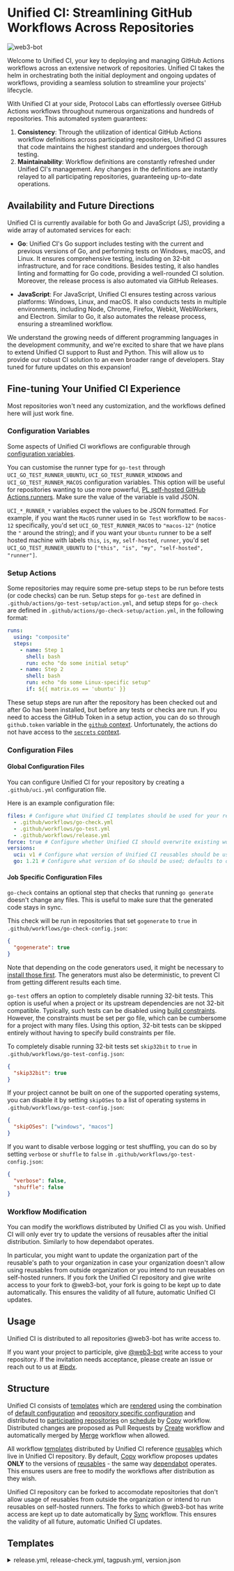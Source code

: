 # Unified CI: Streamlining GitHub Workflows Across Repositories

![web3-bot](./web3-bot.png)

Welcome to Unified CI, your key to deploying and managing GitHub Actions workflows across an extensive network of repositories. Unified CI takes the helm in orchestrating both the initial deployment and ongoing updates of workflows, providing a seamless solution to streamline your projects' lifecycle.

With Unified CI at your side, Protocol Labs can effortlessly oversee GitHub Actions workflows throughout numerous organizations and hundreds of repositories. This automated system guarantees:

1. **Consistency**: Through the utilization of identical GitHub Actions workflow definitions across participating repositories, Unified CI assures that code maintains the highest standard and undergoes thorough testing.
2. **Maintainability**: Workflow definitions are constantly refreshed under Unified CI's management. Any changes in the definitions are instantly relayed to all participating repositories, guaranteeing up-to-date operations.

## Availability and Future Directions

Unified CI is currently available for both Go and JavaScript (JS), providing a wide array of automated services for each:

- **Go**: Unified CI's Go support includes testing with the current and previous versions of Go, and performing tests on Windows, macOS, and Linux. It ensures comprehensive testing, including on 32-bit infrastructure, and for race conditions. Besides testing, it also handles linting and formatting for Go code, providing a well-rounded CI solution. Moreover, the release process is also automated via GitHub Releases.

- **JavaScript**: For JavaScript, Unified CI ensures testing across various platforms: Windows, Linux, and macOS. It also conducts tests in multiple environments, including Node, Chrome, Firefox, Webkit, WebWorkers, and Electron. Similar to Go, it also automates the release process, ensuring a streamlined workflow.

We understand the growing needs of different programming languages in the development community, and we're excited to share that we have plans to extend Unified CI support to Rust and Python. This will allow us to provide our robust CI solution to an even broader range of developers. Stay tuned for future updates on this expansion!

## Fine-tuning Your Unified CI Experience

Most repositories won't need any customization, and the workflows defined here will just work fine.

### Configuration Variables

Some aspects of Unified CI workflows are configurable through [configuration variables](https://docs.github.com/en/actions/learn-github-actions/variables#creating-configuration-variables-for-a-repository).

You can customise the runner type for `go-test` through `UCI_GO_TEST_RUNNER_UBUNTU`, `UCI_GO_TEST_RUNNER_WINDOWS` and `UCI_GO_TEST_RUNNER_MACOS` configuration variables. This option will be useful for repositories wanting to use more powerful, [PL self-hosted GitHub Actions runners](https://github.com/pl-strflt/tf-aws-gh-runner). Make sure the value of the variable is valid JSON.

`UCI_*_RUNNER_*` variables expect the values to be JSON formatted. For example, if you want the `MacOS` runner used in `Go Test` workflow to be `macos-12` specifically, you'd set `UCI_GO_TEST_RUNNER_MACOS` to `"macos-12"` (notice the `"` around the string); and if you want your `Ubuntu` runner to be a self hosted machine with labels `this`, `is`, `my`, `self-hosted`, `runner`, you'd set `UCI_GO_TEST_RUNNER_UBUNTU` to `["this", "is", "my", "self-hosted", "runner"]`.

### Setup Actions

Some repositories may require some pre-setup steps to be run before tests (or code checks) can be run. Setup steps for `go-test` are defined in `.github/actions/go-test-setup/action.yml`, and setup steps for `go-check` are defined in `.github/actions/go-check-setup/action.yml`, in the following format:

```yml
runs:
  using: "composite"
  steps:
    - name: Step 1
      shell: bash
      run: echo "do some initial setup"
    - name: Step 2
      shell: bash
      run: echo "do some Linux-specific setup"
      if: ${{ matrix.os == 'ubuntu' }}
```

These setup steps are run after the repository has been checked out and after Go has been installed, but before any tests or checks are run.
If you need to access the GitHub Token in a setup action, you can do so through `github.token` variable in the [`github` context](https://docs.github.com/en/actions/learn-github-actions/contexts#github-context). Unfortunately, the actions do not have access to the [`secrets` context](https://docs.github.com/en/actions/learn-github-actions/contexts#secrets-context).

### Configuration Files

#### Global Configuration Files

You can configure Unified CI for your repository by creating a `.github/uci.yml` configuration file.

Here is an example configuration file:
```yml
files: # Configure what Unified CI templates should be used for your repository; defaults to primary language default fileset
  - .github/workflows/go-check.yml
  - .github/workflows/go-test.yml
  - .github/workflows/release.yml
force: true # Configure whether Unified CI should overwrite existing workflows; defaults to false
versions:
  uci: v1 # Configure what version of Unified CI reusables should be used; defaults to latest
  go: 1.21 # Configure what version of Go should be used; defaults to oldstable
```

#### Job Specific Configuration Files

`go-check` contains an optional step that checks that running `go generate` doesn't change any files.
This is useful to make sure that the generated code stays in sync.

This check will be run in repositories that set `gogenerate` to `true` in `.github/workflows/go-check-config.json`:
```json
{
  "gogenerate": true
}
```

Note that depending on the code generators used, it might be necessary to [install those first](#additional-setup-steps).
The generators must also be deterministic, to prevent CI from getting different results each time.

`go-test` offers an option to completely disable running 32-bit tests.
This option is useful when a project or its upstream dependencies are not 32-bit compatible.
Typically, such tests can be disabled using [build constraints](https://pkg.go.dev/cmd/go#hdr-Build_constraints).
However, the constraints must be set per go file, which can be cumbersome for a project with many files.
Using this option, 32-bit tests can be skipped entirely without having to specify build constraints per file.

To completely disable running 32-bit tests set `skip32bit` to `true` in `.github/workflows/go-test-config.json`:
```json
{
  "skip32bit": true
}
```

If your project cannot be built on one of the supported operating systems, you can disable it by setting `skipOSes` to a list of operating systems in `.github/workflows/go-test-config.json`:
```json
{
  "skipOSes": ["windows", "macos"]
}
```

If you want to disable verbose logging or test shuffling, you can do so by setting `verbose` or `shuffle` to `false` in `.github/workflows/go-test-config.json`:
```json
{
  "verbose": false,
  "shuffle": false
}
```

### Workflow Modification

You can modify the workflows distributed by Unified CI as you wish. Unified CI will only ever try to update the versions of reusables after the initial distribution. Similarly to how dependabot operates.

In particular, you might want to update the organization part of the reusable's path to your organization in case your organization doesn't allow using reusables from outside organization or you intend to run reusables on self-hosted runners. If you fork the Unified CI repository and give write access to your fork to @web3-bot, your fork is going to be kept up to date automatically. This ensures the validity of all future, automatic Unified CI updates.

## Usage

Unified CI is distributed to all repositories @web3-bot has write access to.

If you want your project to participle, give [@web3-bot](https://github.com/web3-bot) write access to your repository. If the invitation needs acceptance, please create an issue or reach out to us at [#ipdx](https://filecoinproject.slack.com/archives/C03KLC57LKB).

## Structure

Unified CI consists of [templates](./templates/) which are [rendered](./scripts/render-template.sh) using the combination of [default configuration](./.github/workflows/copy-templates.yml) and [repository specific configuration](#global-configuration-files) and distributed to [participating repositories](#usage) on [schedule](./.github/workflows/copy-templates.yml) by [Copy](./.github/workflows/copy-templates.yml) workflow. Distributed changes are proposed as Pull Requests by [Create](./.github/workflows/create-prs.yml) workflow and automatically merged by [Merge](./.github/workflows/merge-prs.yml) workflow when allowed.

All workflow [templates](./templates/) distributed by Unified CI reference [reusables](./.github/workflows/) which live in Unified CI repository. By default, [Copy](./.github/workflows/copy-templates.yml) workflow proposes updates **ONLY** to the versions of [reusables](./.github/workflows/) - the same way [dependabot](https://github.com/dependabot/dependabot) operates. This ensures users are free to modify the workflows after distribution as they wish.

Unified CI repository can be forked to accomodate repositories that don't allow usage of reusables from outside the organization or intend to run reusables on self-hosted runners. The forks to which @web3-bot has write access are kept up to date automatically by [Sync](./.github/workflows/sync-forks.yml) workflow. This ensures the validity of all future, automatic Unified CI updates.

## Templates

<details><summary>release.yml, release-check.yml, tagpush.yml, version.json</summary>

### Versioning

Go versioning uses [Semantic Versioning 2.0.0](https://semver.org/).

On a high level, this means that given a version number MAJOR.MINOR.PATCH, one is supposed to increment the:

* MAJOR version when you make incompatible API changes,
* MINOR version when you add functionality in a backwards compatible manner, and
* PATCH version when you make backwards compatible bug fixes.

For `v0` versions, incompatible API changes only require a MINOR version bump.

The Go tooling uses version numbers to infer which upgrades are safe (in the sense that they don't result in breaking the build). For example `go get -u=patch` updates dependencies to the most recent patch release. Our downstream users also expect that their compilation won't break when they update to a patch release.

Special care has to be taken when cutting a new release after updating dependencies. Even though a dependency update might not change the API of a package and might therefore _look_ as if it was backwards-compatible change, this is not true if the update of that package is more than a patch release update (i.e., it is a minor or a major release): Go's Minimum Version Selection will force all downstream users to use the new version _of the dependency_, which in turn might lead to breakages in downstream code. Updating a dependency (other than patch releases) therefore MUST result in a bump of the minor version number.

It has turned out that manually assigning version numbers is easy to mess up. To make matters worse, GitHub doesn't give us the option to apply our code review process to releases: A new Go release is created everytime a tag starting with `v` is pushed. Once pushed, the release is picked up by the Google module proxy in a very short time frame, which means that in practice, it's not possible to delete an errorneous pushed tag.

Instead of manually tagging versions, we use GitHub Actions workflows to aid us picking the right version number.

#### Using the Versioning Workflows

Every Go repository contains a `version.json` file in the root directory:
```json
{
  "version": "v0.4.2"
}
```

This version file defines the currently released version.

When cutting a new release, open a Pull Request that bumps the version number and have it review by your team mates.
The [release check workflow](.github/workflows/release-check.yml) will create a draft GitHub Release (_if the workflow was not initiated by a PR from a fork_) and post a link to it along with other useful information (the output of `gorelease`, `gocompat` and a diff of the `go.mod` files(s)).

As soon as the PR is merged into the default branch, the [releaser workflow](.github/workflows/releaser.yml) is run. This workflow either publishes the draft GitHub Release created by the release check workflow or creates a published GitHub Release if it doesn't exist yet. This, in turn, will create a new Git tag and push it to the repository.

##### Modifying GitHub Release

All modification you make to the draft GitHub Release created by the release check workflow will be preserved. You can change its' name and body to describe the release in more detail.

##### Using a Release Branch

Sometimes it's necessary to cut releases on a release branch. If you open a Pull Request targeting a branch other than the default branch, a new release will only be created if the PR has the `release` label.

##### Dealing with Manual Pushes

Unfortunately, GitHub doesn't allow us to disable / restrict pushing of Git tags (see this long-standing [Feature Request](https://github.community/t/feature-request-protected-tags/1742), and consider upvoting it ;)). We can however run a [workflow](.github/workflows/tagpush.yml) when a version tag is pushed.

This workflow will open a new issue in the repository, asking the pusher to
1. double-check that the pushed tag complies with the Semantic Versioning rules described above
2. manually update `version.json` for consistency

</details>
